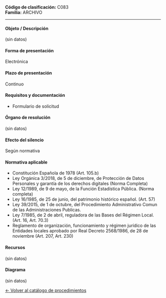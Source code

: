 
**Código de clasificación:** C083  
**Familia:** ARCHIVO

---

#### Objeto / Descripción

(sin datos)

#### Forma de presentación

Electrónica

#### Plazo de presentación

Continuo

#### Requisitos y documentación


- Formulario de solicitud

#### Órgano de resolución

(sin datos)

#### Efecto del silencio

Según normativa

#### Normativa aplicable


- Constitución Española de 1978 (Art. 105.b)
- Ley Orgánica 3/2018, de 5 de diciembre, de Protección de Datos Personales y garantía de los derechos digitales (Norma Completa)
- Ley 12/1989, de 9 de mayo, de la Función Estadística Pública. (Norma completa)
- Ley 16/1985, de 25 de junio, del patrimonio histórico español. (Art. 57)
- Ley 39/2015, de 1 de octubre, del Procedimiento Administrativo Comun de las Administraciones Publicas.
- Ley 7/1985, de 2 de abril, reguladora de las Bases del Régimen Local. (Art. 16, Art. 70.3)
- Reglamento de organización, funcionamiento y régimen jurídico de las Entidades locales aprobado por Real Decreto 2568/1986, de 28 de noviembre (Art. 207, Art. 230)

#### Recursos

(sin datos)

#### Diagrama

(sin datos)

 
[← Volver al catálogo de procedimientos](../buscador.md)
